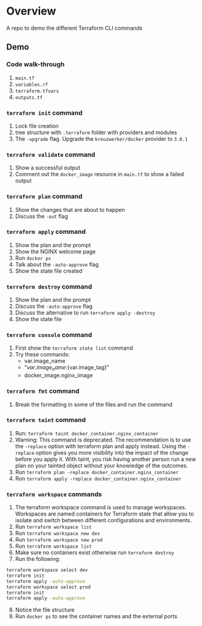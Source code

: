# Overview

A repo to demo the different Terraform CLI commands

## Demo

### Code walk-through
1. `main.tf`
2. `variables.rf`
3. `terraform.tfvars`
4. `outputs.tf`

### `terraform init` command
1. Lock file creation
2. tree structure with `.terraform` folder with providers and modules
3. The `-upgrade` flag. Upgrade the `kreuzwerker/docker` provider to `3.0.1`

### `terraform validate` command
1. Show a successful output
2. Comment out the `docker_image` resource in `main.tf` to show a failed output

### `terraform plan` command
1. Show the changes that are about to happen
2. Discuss the `-out` flag

### `terraform apply` command
1. Show the plan and the prompt
2. Show the NGINX welcome page
3. Run `docker ps`
4. Talk about the `-auto-approve` flag
5. Show the state file created

### `terraform destroy` command
1. Show the plan and the prompt
2. Discuss the `-auto-approve` flag
3. Discuss the alternative to run `terraform apply -destroy`
4. Show the state file

### `terraform console` command
1. First show the `terraform state list` command
2. Try these commands:
    - var.image_name
    - "${var.image_name}:${var.image_tag}"
    - docker_image.nginx_image

### `terraform fmt` command
1. Break the formatting in some of the files and run the command

### `terraform taint` command
1. Run: `terraform taint docker_container.nginx_container`
2. Warning: This command is deprecated. The recommendation is to use the `-replace` option with terraform plan and apply instead. Using the `-replace` option gives you more visibility into the impact of the change before you apply it. With taint, you risk having another person run a new plan on your tainted object without your knowledge of the outcomes.
3. Run `terraform plan -replace docker_container.nginx_container`
4. Run `terraform apply -replace docker_container.nginx_container`

### `terraform workspace` commands
1. The terraform workspace command is used to manage workspaces. Workspaces are named containers for Terraform state that allow you to isolate and switch between different configurations and environments.
2. Run `terraform workspace list`
3. Run `terraform workspace new dev`
4. Run `terraform workspace new prod`
5. Run `terraform workspace list`
6. Make sure no containers exist otherwise run `terraform destroy`
7. Run the following:
```bash
terraform workspace select dev
terraform init
terraform apply -auto-approve
terraform workspace select prod
terraform init
terraform apply -auto-approve
```
8. Notice the file structure
9. Run `docker ps` to see the container names and the external ports
